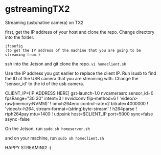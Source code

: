 # gstreamingTX2
Streaming (usb/native camera) on TX2

first, get the IP address of your host and clone the repo. Change directory into the folder.

    ifconfig
    (to get the IP address of the machine that you are going to be streaming from.)

ssh into the Jetson and git clone the repo. 
    `vi homeclient.sh`

Use the IP address you got earlier to replace the client IP. Run lsusb to find the ID of the USB camera that you are streaming with. Change the 'sensor_id' to the id of the usb camera.

CLIENT_IP=[IP ADDRESS HERE] gst-launch-1.0 nvcamerasrc sensor_id=0 fpsRange="30 30" intent=3 ! nvvidconv flip-method=6
! 'video/x-raw(memory:NVMM)' !
omxh264enc control-rate=2 bitrate=4000000 ! 'video/x-h264, stream-format=(string)byte-stream' !
h264parse ! rtph264pay mtu=1400 ! udpsink host=$CLIENT_IP port=5000 sync=false async=false

On the Jetson, run
  `sudo sh homeserver.sh`
  
and on your machine, run
  `sudo sh homeclient.sh`
  
  HAPPY STREAMING! :)
 
